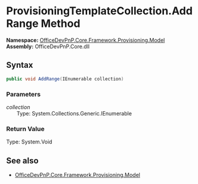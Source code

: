 # ProvisioningTemplateCollection.AddRange Method  
  

**Namespace:** [OfficeDevPnP.Core.Framework.Provisioning.Model](OfficeDevPnP.Core.Framework.Provisioning.Model.md)  
**Assembly:** OfficeDevPnP.Core.dll  
## Syntax
```C#
public void AddRange(IEnumerable collection)
```
### Parameters
*collection*  
&emsp;&emsp;Type: System.Collections.Generic.IEnumerable  
### Return Value
Type: System.Void  

## See also
- [OfficeDevPnP.Core.Framework.Provisioning.Model](OfficeDevPnP.Core.Framework.Provisioning.Model.md)
